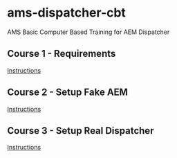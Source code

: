 # ams-dispatcher-cbt

AMS Basic Computer Based Training for AEM Dispatcher

## Course 1 - Requirements

[ Instructions ](Course1/)

## Course 2 - Setup Fake AEM

[ Instructions ](Course2/)

## Course 3 - Setup Real Dispatcher

[ Instructions ](Course3/)
